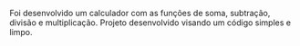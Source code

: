 Foi desenvolvido um calculador com as funções de soma, subtração, divisão e multiplicação.
Projeto desenvolvido visando um código simples e limpo.

